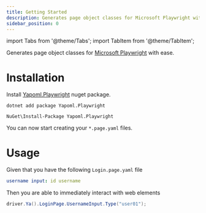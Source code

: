 ```yaml
---
title: Getting Started
description: Generates page object classes for Microsoft Playwright with ease
sidebar_position: 0
---
```


import Tabs from '@theme/Tabs';
import TabItem from '@theme/TabItem';

Generates page object classes for [Microsoft Playwright](https://playwright.dev) with ease.

# Installation
Install [Yapoml.Playwright](https://www.nuget.org/packages/Yapoml.Playwright) nuget package.

<Tabs>
<TabItem value="cli" label=".NET CLI" default>

```
dotnet add package Yapoml.Playwright
```

</TabItem>
<TabItem value="manager" label="Package Manager" default>

```
NuGet\Install-Package Yapoml.Playwright
```

</TabItem> 
</Tabs>

You can now start creating your `*.page.yaml` files.

# Usage
Given that you have the following `Login.page.yaml` file

```yaml
username input: id username
```

Then you are able to immediately interact with web elements

```csharp
driver.Ya().LoginPage.UsernameInput.Type("user01");
```

